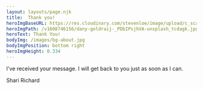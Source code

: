 ```yaml
---
layout: layouts/page.njk
title:  Thank you!
heroImgBaseURL: https://res.cloudinary.com/stevenloe/image/upload/c_scale,e_sharpen:100,q_70,
heroImgPath: /v1608746156/dany-goldraij-_PDbIPsjhVA-unsplash_tcdagk.jpg
heroText: Thank You!
bodyImg: /images/bg-about.jpg
bodyImgPosition: bottom right
heroImgHeight: 0.334
---
```



I've received your message. I will get back to you just as soon as I can.

Shari Richard
